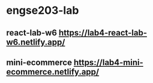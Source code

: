 # engse203-lab
## react-lab-w6 https://lab4-react-lab-w6.netlify.app/ 
## mini-ecommerce  https://lab4-mini-ecommerce.netlify.app/ 

